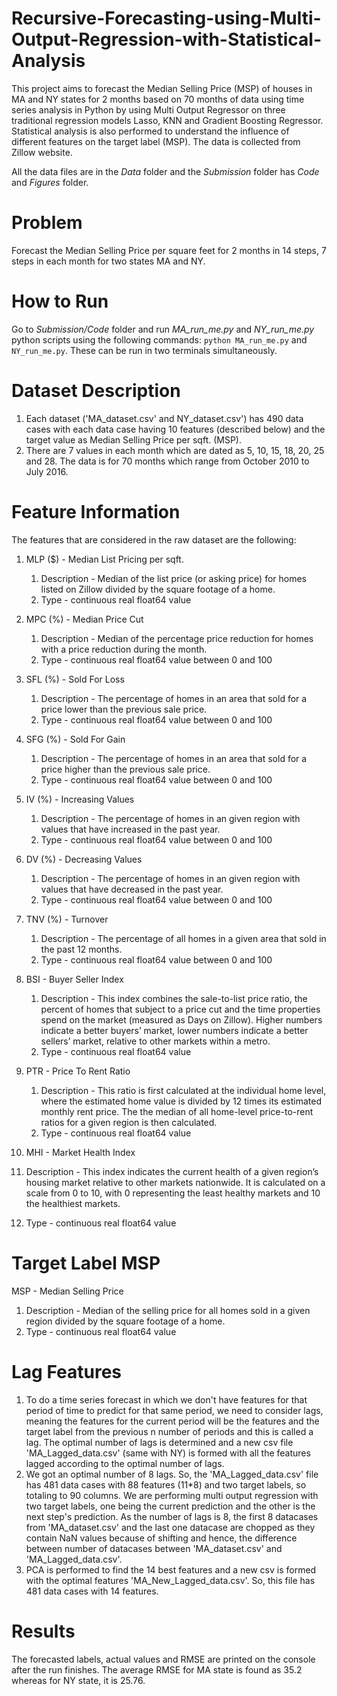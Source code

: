 # Recursive-Forecasting-using-Multi-Output-Regression-with-Statistical-Analysis
This project aims to forecast the Median Selling Price (MSP) of houses in MA and NY states for 2 months based on 70 months of data using time series analysis in Python by using Multi Output Regressor on three traditional regression models Lasso, KNN and Gradient Boosting Regressor. Statistical analysis is also performed to understand the influence of different features on the target label (MSP). The data is collected from Zillow website.

All the data files are in the _Data_ folder and the _Submission_ folder has _Code_ and _Figures_ folder.

# Problem #
Forecast the Median Selling Price per square feet for 2 months in 14 steps, 7 steps in each month for two states MA and NY.

# How to Run #
Go to _Submission/Code_ folder and run _MA_run_me.py_ and _NY_run_me.py_ python scripts using the following commands: `python MA_run_me.py` and `NY_run_me.py`. These can be run in two terminals simultaneously.
   
# Dataset Description #
1. Each dataset ('MA_dataset.csv' and NY_dataset.csv') has 490 data cases with each data case having 10 features (described below) and the target value as Median Selling Price per sqft. (MSP).
2. There are 7 values in each month which are dated as 5, 10, 15, 18, 20, 25 and 28. The data is for 70 months which range from October 2010 to July 2016.

# Feature Information #
The features that are considered in the raw dataset are the following:

1. MLP ($) - Median List Pricing per sqft.
   1. Description - Median of the list price (or asking price) for homes listed on Zillow divided by the square footage of a home.
   2. Type - continuous real float64 value
    
2. MPC (%) - Median Price Cut
   1. Description - Median of the percentage price reduction for homes with a price reduction during the month.
   2. Type - continuous real float64 value between 0 and 100

3. SFL (%) - Sold For Loss
   1. Description - The percentage of homes in an area that sold for a price lower than the previous sale price.
   2. Type - continuous real float64 value between 0 and 100
    
4. SFG (%) - Sold For Gain
   1. Description - The percentage of homes in an area that sold for a price higher than the previous sale price.
   2. Type - continuous real float64 value between 0 and 100
    
5. IV (%) - Increasing Values
   1. Description - The percentage of homes in an given region with values that have increased in the past year.
   2. Type - continuous real float64 value between 0 and 100
    
6. DV (%) - Decreasing Values
   1. Description - The percentage of homes in an given region with values that have decreased in the past year.
   2. Type - continuous real float64 value between 0 and 100
    
7. TNV (%) - Turnover
   1. Description - The percentage of all homes in a given area that sold in the past 12 months.
   2. Type - continuous real float64 value between 0 and 100
    
8. BSI - Buyer Seller Index
   1. Description - This index combines the sale-to-list price ratio, the percent of homes that subject to a price cut and the time properties spend on the market (measured as Days on Zillow). Higher numbers indicate a better buyers’ market, lower numbers indicate a better sellers’ market, relative to other markets within a metro.
   2. Type - continuous real float64 value

9. PTR - Price To Rent Ratio
   1. Description - This ratio is first calculated at the individual home level, where the estimated home value is divided by 12 times its estimated monthly rent price. The the median of all home-level price-to-rent ratios for a given region is then calculated.
   2. Type - continuous real float64 value
    
10. MHI - Market Health Index
   1. Description - This index indicates the current health of a given region’s housing market relative to other markets nationwide. It is calculated on a scale from 0 to 10, with 0 representing the least healthy markets and 10 the healthiest markets.
   2. Type - continuous real float64 value
    
# Target Label MSP #
MSP - Median Selling Price
   1. Description - Median of the selling price for all homes sold in a given region divided by the square footage of a home.
   2. Type - continuous real float64 value
    
    
# Lag Features #
1. To do a time series forecast in which we don't have features for that period of time to predict for that same period, we need to consider lags, meaning the features for the current period will be the features and the target label from the previous n number of periods and this is called a lag. The optimal number of lags is determined and a new csv file 'MA_Lagged_data.csv' (same with NY) is formed with all the features lagged according to the optimal number of lags.
2. We got an optimal number of 8 lags. So, the 'MA_Lagged_data.csv' file has 481 data cases with 88 features (11*8) and two target labels, so totaling to 90 columns. We are performing multi output regression with two target labels, one being the current prediction and the other is the next step's prediction. As the number of lags is 8, the first 8 datacases from 'MA_dataset.csv' and the last one datacase are chopped as they contain NaN values because of shifting and hence, the difference between number of datacases between 'MA_dataset.csv' and 'MA_Lagged_data.csv'.
3. PCA is performed to find the 14 best features and a new csv is formed with the optimal features 'MA_New_Lagged_data.csv'. So, this file has 481 data cases with 14 features.


# Results #
The forecasted labels, actual values and RMSE are printed on the console after the run finishes. The average RMSE for MA state is found as 35.2 whereas for NY state, it is 25.76.
